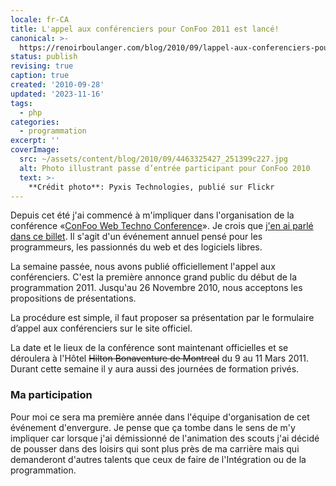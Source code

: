 ```yaml
---
locale: fr-CA
title: L'appel aux conférenciers pour ConFoo 2011 est lancé!
canonical: >-
  https://renoirboulanger.com/blog/2010/09/lappel-aux-conferenciers-pour-confoo-2011-est-lance/
status: publish
revising: true
caption: true
created: '2010-09-28'
updated: '2023-11-16'
tags:
  - php
categories:
  - programmation
excerpt: ''
coverImage:
  src: ~/assets/content/blog/2010/09/4463325427_251399c227.jpg
  alt: Photo illustrant passe d’entrée participant pour ConFoo 2010
  text: >-
    **Crédit photo**: Pyxis Technologies, publié sur Flickr
---
```

<!--
migrateLinks:
  external: 1
  waybackMachine:
  - confoo.ca
-->

<p>Depuis cet été j'ai commencé à m'impliquer dans l'organisation de la conférence «<a href="http://confoo.ca/" lang="en" target="_blank" rel="nofollow noreferrer">ConFoo Web Techno Conference</a>». Je crois que <a href="/blog/2010/09/lancement-de-lannee-2011-pour-la-conference-confoo/">j'en ai parlé dans ce billet</a>. Il s'agit d'un événement annuel pensé pour les programmeurs, les passionnés du web et des logiciels libres.</p>

<p>La semaine passée, nous avons publié officiellement l'appel aux conférenciers. C'est la première annonce grand public du début de la programmation 2011. Jusqu'au <time datetime="2010-11-26">26 Novembre 2010</time>, nous acceptons les propositions de présentations.</p>

<p>La procédure est simple, il faut proposer sa présentation par le formulaire d’appel aux conférenciers sur le site officiel.</p>

<p>La date et le lieux de la conférence sont maintenant officielles et se déroulera à l'Hôtel
<del>Hilton Bonaventure de Montreal</del> du 9 au 11 Mars 2011. Durant cette semaine il y aura aussi des journées de formation privés.</p>

<h3>Ma participation</h3>

<p>Pour moi ce sera ma première année dans l'équipe d'organisation de cet événement d'envergure. Je pense que ça tombe dans le sens de m'y impliquer car lorsque j'ai démissionné de l'animation des scouts j'ai décidé de pousser dans des loisirs qui sont plus près de ma carrière mais qui demanderont d'autres talents que ceux de faire de l'Intégration ou de la programmation.</p>
